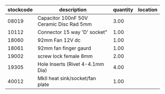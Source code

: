 |stockcode|description|quantity|location|
|---------|-----------|--------|--------|
|08019|Capacitor 100nF 50V Ceramic Disc Rad 5mm|3.00||
|10112|Connector 15 way 'D' socket"|1.00||
|18060|92mm Fan 12V dc|1.00||
|18061|92mm fan finger gaurd|1.00||
|19002|screw lock female 8mm|2.00||
|19305|Hole Inserts (Rivet 4-4.1mm Dia)|4.00||
|40012|MkII heat sink/socket/fan plate|1.00||
